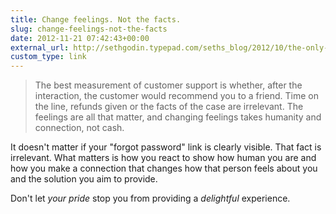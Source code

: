 ```yaml
---
title: Change feelings. Not the facts.
slug: change-feelings-not-the-facts
date: 2012-11-21 07:42:43+00:00
external_url: http://sethgodin.typepad.com/seths_blog/2012/10/the-only-purpose-of-customer-service.html
custom_type: link
---
```


> The best measurement of customer support is whether, after the interaction, the customer would recommend you to a friend. Time on the line, refunds given or the facts of the case are irrelevant. The feelings are all that matter, and changing feelings takes humanity and connection, not cash.

It doesn't matter if your "forgot password" link is clearly visible. That fact is irrelevant. What matters is how you react to show how human you are and how you make a connection that changes how that person feels about you and the solution you aim to provide.

Don't let _your pride_ stop you from providing a _delightful_ experience.
